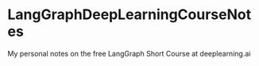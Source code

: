 # LangGraphDeepLearningCourseNotes
My personal notes on the free LangGraph Short Course at deeplearning.ai
